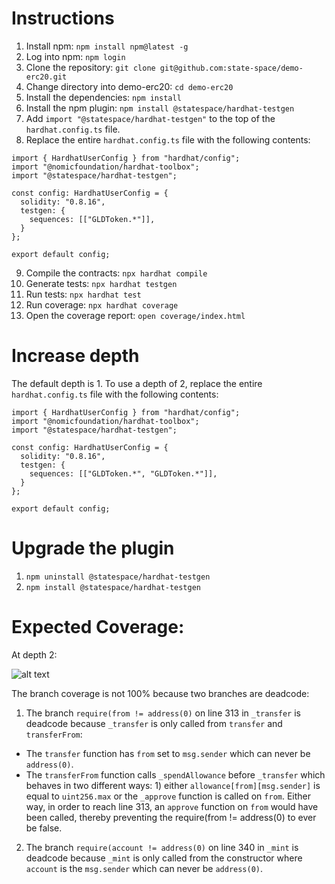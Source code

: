 # Instructions

1. Install npm: `npm install npm@latest -g`
2. Log into npm: `npm login`
3. Clone the repository: `git clone git@github.com:state-space/demo-erc20.git`
4. Change directory into demo-erc20: `cd demo-erc20`
5. Install the dependencies: `npm install`
6. Install the npm plugin: `npm install @statespace/hardhat-testgen`
7. Add `import "@statespace/hardhat-testgen"` to the top of the `hardhat.config.ts` file.
8. Replace the entire `hardhat.config.ts` file with the following contents:

```
import { HardhatUserConfig } from "hardhat/config";
import "@nomicfoundation/hardhat-toolbox";
import "@statespace/hardhat-testgen";

const config: HardhatUserConfig = {
  solidity: "0.8.16",
  testgen: {
    sequences: [["GLDToken.*"]],
  }
};

export default config;

```

9. Compile the contracts: `npx hardhat compile`
10. Generate tests: `npx hardhat testgen`
11. Run tests: `npx hardhat test`
12. Run coverage: `npx hardhat coverage`
13. Open the coverage report: `open coverage/index.html`

# Increase depth

The default depth is 1. To use a depth of 2, replace the entire `hardhat.config.ts` file with the following contents:

```
import { HardhatUserConfig } from "hardhat/config";
import "@nomicfoundation/hardhat-toolbox";
import "@statespace/hardhat-testgen";

const config: HardhatUserConfig = {
  solidity: "0.8.16",
  testgen: {
    sequences: [["GLDToken.*", "GLDToken.*"]],
  }
};

export default config;

```

# Upgrade the plugin

1. `npm uninstall @statespace/hardhat-testgen`
2. `npm install @statespace/hardhat-testgen`


# Expected Coverage:

At depth 2:

![alt text](expectcov.png)


The branch coverage is not 100% because two branches are deadcode:

1. The branch `require(from != address(0)` on line 313 in `_transfer` is deadcode because `_transfer` is only called from `transfer` and `transferFrom`: 
* The `transfer` function has `from` set to `msg.sender` which can never be `address(0)`. 
* The `transferFrom` function calls `_spendAllowance` before `_transfer` which behaves in two different ways: 1) either `allowance[from][msg.sender]` is equal to `uint256.max` or the `_approve` function is called on `from`. Either way, in order to reach line 313, an `approve` function on `from` would have been called, thereby preventing the require(from != address(0) to ever be false.

2. The branch `require(account != address(0)` on line 340 in `_mint` is deadcode because `_mint` is only called from the constructor where `account` is the `msg.sender` which can never be `address(0)`. 

